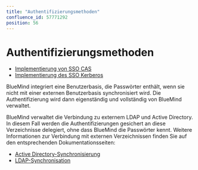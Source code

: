 ```yaml
---
title: "Authentifizierungsmethoden"
confluence_id: 57771292
position: 56
---
```

# Authentifizierungsmethoden


- [Implementierung von SSO CAS](/Guide_de_l_administrateur/Configuration/Gestion_des_domaines/Les_méthodes_d_authentification/Mise_en_place_du_SSO_CAS/)
- [Implementierung des SSO Kerberos](/Guide_de_l_administrateur/Configuration/Gestion_des_domaines/Les_méthodes_d_authentification/Mise_en_place_du_SSO_Kerberos/)


BlueMind integriert eine Benutzerbasis, die Passwörter enthält, wenn sie nicht mit einer externen Benutzerbasis synchronisiert wird. Die Authentifizierung wird dann eigenständig und vollständig von BlueMind verwaltet.

BlueMind verwaltet die Verbindung zu externem LDAP und Active Directory. In diesem Fall werden die Authentifizierungen gesichert an diese Verzeichnisse delegiert, ohne dass BlueMind die Passwörter kennt. Weitere Informationen zur Verbindung mit externen Verzeichnissen finden Sie auf den entsprechenden Dokumentationsseiten:

- [Active Directory-Synchronisierung](/Guide_de_l_administrateur/Gestion_des_entités/Synchronisation_Active_Directory/)
- [LDAP-Synchronisation](/Guide_de_l_administrateur/Gestion_des_entités/Synchronisation_LDAP/)


